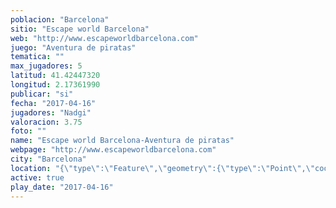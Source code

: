 ```yaml
---
poblacion: "Barcelona"
sitio: "Escape world Barcelona"
web: "http://www.escapeworldbarcelona.com"
juego: "Aventura de piratas"
tematica: ""
max_jugadores: 5
latitud: 41.42447320
longitud: 2.17361990
publicar: "si"
fecha: "2017-04-16"
jugadores: "Nadgi"
valoracion: 3.75
foto: ""
name: "Escape world Barcelona-Aventura de piratas"
webpage: "http://www.escapeworldbarcelona.com"
city: "Barcelona"
location: "{\"type\":\"Feature\",\"geometry\":{\"type\":\"Point\",\"coordinates\":[\"41,42447320\",\"2,17361990\"]}}"
active: true
play_date: "2017-04-16"
---
```

